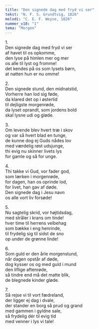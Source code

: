 ```yaml
---
title: "Den signede dag med fryd vi ser"
tekst: "N. F. S. Grundtvig, 1826"
melodi: "C. E. F. Weyse, 1826"
nummer_v18: "1"
tema: "Morgen"
---
```


1\.\
Den signede dag med fryd vi ser\
af havet til os opkomme,\
den lyse på himlen mer og mer\
os alle til lyst og fromme!\
det kendes på os som lysets børn,\
at natten hun er nu omme!

2\.\
Den signede stund, den midnatstid,\
Vorherre han lod sig føde,\
da klared det op i østerlid\
til dejligste morgenrøde,\
da lyset oprandt, som jordens bold\
skal lysne udi og gløde.

3\.\
Om levende blev hvert træ i skov\
og var så hvert blad en tunge,\
de kunne dog ej Guds nådes lov\
med værdelig røst udsjunge,\
thi evig nu skinner livets lys\
for gamle og så for unge.

4\.\
Thi takke vi Gud, vor fader god,\
som lærken i morgenrøde,\
for dagen, han os oprinde lod,\
for livet, han gav af døde.\
Den signede dag i Jesu navn\
os alle vort liv forsøde!

5\.\
Nu sagtelig skrid, vor højtidsdag,\
med stråler i krans om tinde!\
hver time til herrens velbehag\
som bække i eng henrinde,\
til frydelig sig til sidst de sno\
op under de grønne linde!

6\.\
Som guld er den årle morgenstund,\
når dagen opstår af døde,\
dog kysser os og med guld i mund\
den liflige aftenrøde,\
så tindre end må det matte blik,\
de blegnede kinder gløde.

7\.\
Så rejse vi til vort fædreland,\
der ligger ej dag i dvale,\
der stander en borg så prud og grand\
med gammen i gyldne sale,\
så frydelig dér til evig tid\
med venner i lys vi tale!